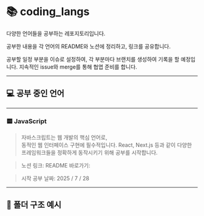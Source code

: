 # 📚 coding_langs

다양한 언어들을 공부하는 레포지토리입니다.

공부한 내용을 각 언어의 README와 노션에 정리하고, 링크를 공유합니다.

공부할 일정 부분을 이슈로 설정하여, 각 부분마다 브랜치를 생성하여 기록을 할 예정입니다.
지속적인 issue와 merge를 통해 협엽 준비를 합니다.

---

## 💻 공부 중인 언어

---

### 🟨 JavaScript

> 자바스크립트는 웹 개발의 핵심 언어로,  
> 동적인 웹 인터페이스 구현에 필수적입니다.
> React, Next.js 등과 같이 다양한 프레임워크들을
> 정확하게 동작시키기 위해 공부를 시작합니다.

> 노션 링크:
> README 바로가기:

> 시작 공부 날짜: 2025 / 7 / 28

---

## 📁 폴더 구조 예시
